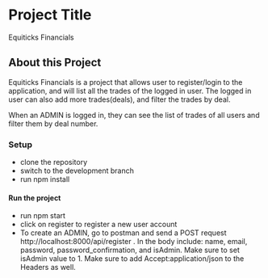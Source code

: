 # Project Title

Equiticks Financials

## About this Project

Equiticks Financials is a project that allows user to register/login to the application, and will list all the trades of the logged in user. The logged in user can also add more trades(deals), and filter the trades by deal.

When an ADMIN is logged in, they can see the list of trades of all users and filter them by deal number.


### Setup

- clone the repository
- switch to the development branch
- run npm install

#### Run the project

- run npm start
- click on register to register a new user account
- To create an ADMIN, go to postman and send a POST request http://localhost:8000/api/register . In the body include: name, email, password, password_confirmation, and isAdmin. Make sure to set isAdmin value to 1. Make sure to add Accept:application/json to the Headers as well.

